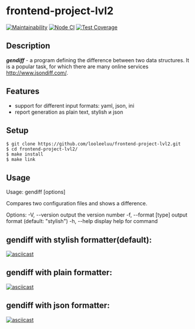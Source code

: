# frontend-project-lvl2
[![Maintainability](https://api.codeclimate.com/v1/badges/00e32e6f7a722adcacf4/maintainability)](https://codeclimate.com/github/looleeluu/frontend-project-lvl2/maintainability)
[![Node CI](https://github.com/looleeluu/frontend-project-lvl2/workflows/Node%20CI/badge.svg?event=push)](https://github.com/looleeluu/frontend-project-lvl2/actions)
[![Test Coverage](https://api.codeclimate.com/v1/badges/00e32e6f7a722adcacf4/test_coverage)](https://codeclimate.com/github/looleeluu/frontend-project-lvl2/test_coverage)

## Description

***gendiff*** - a program defining the difference between two data structures. It is a popular task, for which there are many online services http://www.jsondiff.com/.

## Features

* support for different input formats: yaml, json, ini
* report generation as plain text, stylish и json

## Setup

```
$ git clone https://github.com/looleeluu/frontend-project-lvl2.git
$ cd frontend-project-lvl2/
$ make install
$ make link
```

## Usage
Usage: gendiff [options] <filepath1> <filepath2>

Compares two configuration files and shows a difference.

Options:
  -V, --version        output the version number
  -f, --format [type]  output format (default: "stylish")
  -h, --help           display help for command

## gendiff with stylish formatter(default):

[![asciicast](https://asciinema.org/a/367813.svg)](https://asciinema.org/a/367813)

## gendiff with plain formatter:
[![asciicast](https://asciinema.org/a/367814.svg)](https://asciinema.org/a/367814)

## gendiff with json formatter:
[![asciicast](https://asciinema.org/a/367815.svg)](https://asciinema.org/a/367815)
